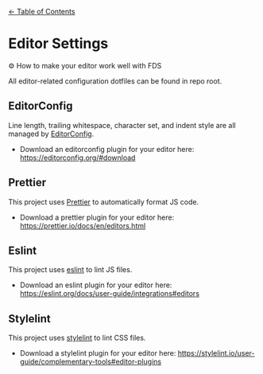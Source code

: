 [&larr; Table of Contents](../CONTRIBUTING.md)

# Editor Settings

⚙️ How to make your editor work well with FDS

All editor-related configuration dotfiles can be found in repo root.

## EditorConfig

Line length, trailing whitespace, character set, and indent style are all managed by [EditorConfig](https://editorconfig.org/).

- Download an editorconfig plugin for your editor here: <https://editorconfig.org/#download>

## Prettier

This project uses [Prettier](https://prettier.io/) to automatically format JS code.

- Download a prettier plugin for your editor here: <https://prettier.io/docs/en/editors.html>

## Eslint

This project uses [eslint](https://eslint.org/) to lint JS files.

- Download an eslint plugin for your editor here: <https://eslint.org/docs/user-guide/integrations#editors>

## Stylelint

This project uses [stylelint](https://stylelint.io/) to lint CSS files.

- Download a stylelint plugin for your editor here: <https://stylelint.io/user-guide/complementary-tools#editor-plugins>
